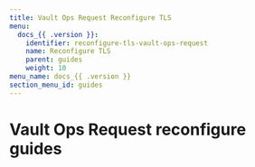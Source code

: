 ```yaml
---
title: Vault Ops Request Reconfigure TLS
menu:
  docs_{{ .version }}:
    identifier: reconfigure-tls-vault-ops-request
    name: Reconfigure TLS
    parent: guides
    weight: 10
menu_name: docs_{{ .version }}
section_menu_id: guides
---
```


# Vault Ops Request reconfigure guides